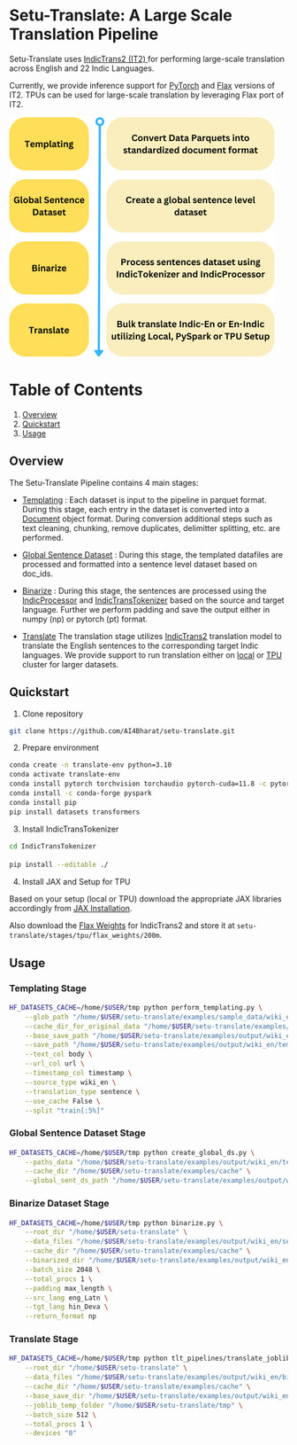 # Setu-Translate: A Large Scale Translation Pipeline

Setu-Translate uses [IndicTrans2 (IT2) ](https://github.com/AI4Bharat/IndicTrans2) for performing large-scale translation across English and 22 Indic Languages.

Currently, we provide inference support for [PyTorch](https://pytorch.org/get-started/locally/) and [Flax](https://flax.readthedocs.io/en/latest/index.html) versions of IT2. TPUs can be used for large-scale translation by leveraging Flax port of IT2.

![Setu Translate Stages Overview](./setu-translate-overview.png "Setu-Translate Overview")
# Table of Contents


1. [Overview](#overview)
2. [Quickstart](#quickstart)
3. [Usage](#usage)


## Overview

The Setu-Translate Pipeline contains 4 main stages:

- [Templating](./stages/perform_templating.py) : Each dataset is input to the pipeline in parquet format. During this stage, each entry in the dataset is converted into a [Document](./stages/document.py#L9) object format. During conversion additional steps such as text cleaning, chunking, remove duplicates, delimitter splitting, etc. are performed. 

- [Global Sentence Dataset](./stages/create_global_ds.py) : During this stage, the templated datafiles are processed and formatted into a sentence level dataset based on doc_ids.

- [Binarize](./stages/binarize.py) : During this stage, the sentences are processed using the [IndicProcessor](./IndicTransTokenizer/IndicTransTokenizer/utils.py#L14) and [IndicTransTokenizer](./IndicTransTokenizer/IndicTransTokenizer/tokenizer.py#L11) based on the source and target language. Further we perform padding and save the output either in numpy (np) or pytorch (pt) format.

- [Translate](./stages/tlt_pipelines/translate_joblib.py) The translation stage utilizes [IndicTrans2](https://huggingface.co/ai4bharat/indictrans2-en-indic-dist-200M) translation model to translate the English sentences to the corresponding target Indic languages. We provide support to run translation either on [local](./stages/tlt_pipelines/translate_joblib.py) or [TPU](./stages/tpu/translate_tpu_pmap.py) cluster for larger datasets.

## Quickstart

1. Clone repository
```bash
git clone https://github.com/AI4Bharat/setu-translate.git
```
2. Prepare environment
```bash
conda create -n translate-env python=3.10
conda activate translate-env
conda install pytorch torchvision torchaudio pytorch-cuda=11.8 -c pytorch -c nvidia
conda install -c conda-forge pyspark
conda install pip
pip install datasets transformers
```
3. Install IndicTransTokenizer
```bash
cd IndicTransTokenizer

pip install --editable ./
```

4. Install JAX and Setup for TPU

Based on your setup (local or TPU) download the appropriate JAX libraries accordingly from [JAX Installation](https://github.com/google/jax#installation).


Also download the [Flax Weights](https://ai4b-public-nlu-nlg.objectstore.e2enetworks.net/ai4b-public-nlu-nlg/sangraha/translation/it2_flax_weights.tar.gz) for IndicTrans2 and store it at ```setu-translate/stages/tpu/flax_weights/200m```.

## Usage
### Templating Stage
```bash
HF_DATASETS_CACHE=/home/$USER/tmp python perform_templating.py \
    --glob_path "/home/$USER/setu-translate/examples/sample_data/wiki_en_data.parquet" \
    --cache_dir_for_original_data "/home/$USER/setu-translate/examples/cache" \
    --base_save_path "/home/$USER/setu-translate/examples/output/wiki_en/doc_csvs" \
    --save_path "/home/$USER/setu-translate/examples/output/wiki_en/templated" \
    --text_col body \
    --url_col url \
    --timestamp_col timestamp \
    --source_type wiki_en \
    --translation_type sentence \
    --use_cache False \
    --split "train[:5%]"
```
### Global Sentence Dataset Stage
```bash
HF_DATASETS_CACHE=/home/$USER/tmp python create_global_ds.py \
    --paths_data "/home/$USER/setu-translate/examples/output/wiki_en/templated/*.arrow" \
    --cache_dir "/home/$USER/setu-translate/examples/cache" \
    --global_sent_ds_path "/home/$USER/setu-translate/examples/output/wiki_en/sentences"
```
### Binarize Dataset Stage
```bash
HF_DATASETS_CACHE=/home/$USER/tmp python binarize.py \
    --root_dir "/home/$USER/setu-translate" \
    --data_files "/home/$USER/setu-translate/examples/output/wiki_en/sentences/*.arrow" \
    --cache_dir "/home/$USER/setu-translate/examples/cache" \
    --binarized_dir "/home/$USER/setu-translate/examples/output/wiki_en/binarized_sentences" \
    --batch_size 2048 \
    --total_procs 1 \
    --padding max_length \
    --src_lang eng_Latn \
    --tgt_lang hin_Deva \
    --return_format np
```
### Translate Stage
```bash
HF_DATASETS_CACHE=/home/$USER/tmp python tlt_pipelines/translate_joblib.py \
    --root_dir "/home/$USER/setu-translate" \
    --data_files "/home/$USER/setu-translate/examples/output/wiki_en/binarized_sentences/*.arrow" \
    --cache_dir "/home/$USER/setu-translate/examples/cache" \
    --base_save_dir "/home/$USER/setu-translate/examples/output/wiki_en/model_out" \
    --joblib_temp_folder "/home/$USER/setu-translate/tmp" \
    --batch_size 512 \
    --total_procs 1 \
    --devices "0"
```




